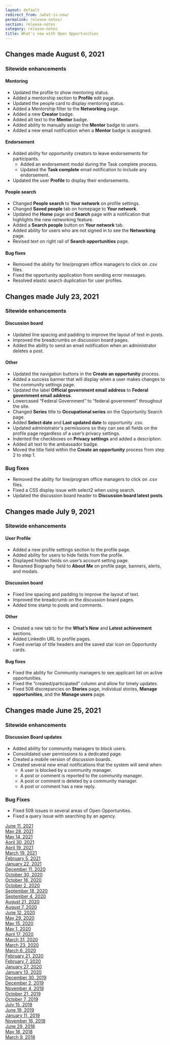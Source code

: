 ```yaml
---
layout: default
redirect_from: /what-is-new/
permalink: release-notes/
section: release-notes
category: release-notes
title: What's new with Open Opportunities
---
```


## Changes made August 6, 2021
### Sitewide enhancements
#### Mentoring

* Updated the profile to show mentoring status.
* Added a mentorship section to **Profile** edit page.
* Updated the people card to display mentoring status.
* Added a Mentorship filter to the **Networking** page.
* Added a new **Creator** badge. 
* Added alt text to the **Mentor** badge. 
* Added ability to manually assign the **Mentor** badge to users. 
* Added a new email notification when a **Mentor** badge is assigned. 

#### Endorsement

* Added ability for opportunity creators to leave endorsements for participants.
  * Added an endorsement modal during the Task complete process. 
  * Updated the **Task complete** email notification to include any endorsement.
* Updated the user **Profile** to display their endorsements. 

#### People search

* Changed **People search** to **Your network** on profile settings.
* Changed **Saved people** tab on homepage to **Your network**.
* Updated the **Home** page and **Search** page with a notification that highlights the new networking feature.
* Added a **Search people** button on **Your network** tab. 
* Added ability for users who are not signed in to see the **Networking** page. 
* Revised text on right rail of **Search opportunities** page. 

#### Bug fixes

* Removed the ability for line/program office managers to click on .csv files.
* Fixed the opportunity application from sending error messages.
* Resolved elastic search duplication for user profiles.

## Changes made July 23, 2021
### Sitewide enhancements
#### Discussion board

* Updated line spacing and padding to improve the layout of text in posts. 
* Improved the breadcrumbs on discussion board pages.
* Added the ability to send an email notification when an administrator deletes a post.

#### Other

* Updated the navigation buttons in the **Create an opportunity** process.
* Added a success banner that will display when a user makes changes to the community settings page.
* Updated the label **Official government email address** to **Federal government email address**. 
* Lowercased “Federal Government” to “federal government” throughout the site.
* Changed **Series** title to **Occupational series** on the Opportunity Search page.
* Added **Select date** and **Last updated date** to opportunity .csv.
* Updated administrator's permissions so they can see all fields on the profile page regardless of a user’s privacy settings.
* Indented the checkboxes on **Privacy settings** and added a description.
* Added alt text to the ambassador badge.
* Moved the title field within the **Create an opportunity** process from step 2 to step 1.

### Bug fixes

* Removed the ability for line/program office managers to click on .csv files.
* Fixed a CSS display issue with select2 when using search.
* Updated the discussion board header to **Discussion board latest posts**.

## Changes made July 9, 2021
### Sitewide enhancements
#### User Profile

* Added a new profile settings section to the profile page.
* Added ability for users to hide fields from the profile.
* Displayed hidden fields on user’s account setting page.
* Renamed Biography field to **About Me** on profile page, banners, alerts, and modals. 

#### Discussion board

* Fixed line spacing and padding to improve the layout of text.
* Improved the breadcrumb on the discussion board pages.
* Added time stamp to posts and comments.

#### Other

* Created a new tab to for the **What’s New** and **Latest achievement** sections.
* Added LinkedIn URL to profile pages.
* Fixed overlap of title headers and the saved star icon on Opportunity cards.

#### Bug fixes

* Fixed the ability for Community managers to see applicant list on active opportunities.
* Fixed the “created/participated” column and allow for timely updates.
* Fixed 508 discrepancies on **Stories** page, individual stories, **Manage opportunities**, and the **Manage users** page. 

## Changes made June 25, 2021
### Sitewide enhancements
#### Discussion Board updates

* Added ability for community managers to block users.
* Consolidated user permissions to a dedicated page.
* Created a mobile version of discussion boards.
* Created several new email notifications that the system will send when:
  * A user is blocked by a community manager.
  * A post or comment is reported to the community manager.
  * A post or comment is deleted by a community manager.
  * A post or comment has a new reply.

### Bug Fixes

* Fixed 508 issues in several areas of Open Opportunities.
* Fixed a query issue with searching by an agency.


[June 11, 2021](jun-11-2021)  
[May 28, 2021](may-28-2021)  
[May 14, 2021](may-14-2021)  
[Aoril 30, 2021](apr-30-2021)  
[April 19, 2021](apr-19-2021)  
[March 19, 2021](mar-19-2021)  
[February 5, 2021](feb-05-2021)  
[January 22, 2021](jan-22-2021)  
[December 11, 2020](dec-11-2020)  
[October 30, 2020](oct-30-2020)  
[October 16, 2020](oct-16-2020)  
[October 2, 2020](oct-02-2020)  
[September 18, 2020](sep-18-2020)  
[September 4, 2020](sep-04-2020)  
[August 21, 2020](aug-21-2020)  
[August 7, 2020](aug-07-2020)  
[June 12, 2020](jun-12-2020)  
[May 29, 2020](may-29-2020)  
[May 15, 2020](may-15-2020)  
[May 1, 2020](may-01-2020)  
[April 17, 2020](apr-17-2020)  
[March 31, 2020](mar-31-2020)  
[March 23, 2020](mar-23-2020)  
[March 6, 2020](mar-06-2020)  
[February 21, 2020](feb-21-2020)  
[February 7, 2020](feb-07-2020/)  
[January 27, 2020](jan-27-2020/)  
[January 13, 2020](jan-13-2020/)  
[December 30, 2019](dec-30-2019/)  
[December 2, 2019](dec-02-2019/)  
[November 4, 2019](nov-04-2019/)  
[October 21, 2019](oct-21-2019/)  
[October 7, 2019](oct-07-2019/)  
[July 15, 2019](jul-15-2019/)  
[June 19, 2019](june-19-2019/)  
[January 11, 2019](jan-11-2019/)  
[November 16, 2018](nov-16-2018/)  
[June 29, 2018](june-29-2018/)  
[May 18, 2018](may-18-2018/)  
[March 9, 2018](mar-09-2018/)
